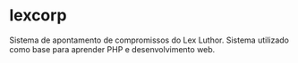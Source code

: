 # lexcorp
Sistema de apontamento de compromissos do Lex Luthor. Sistema utilizado como base para aprender PHP e desenvolvimento web.
